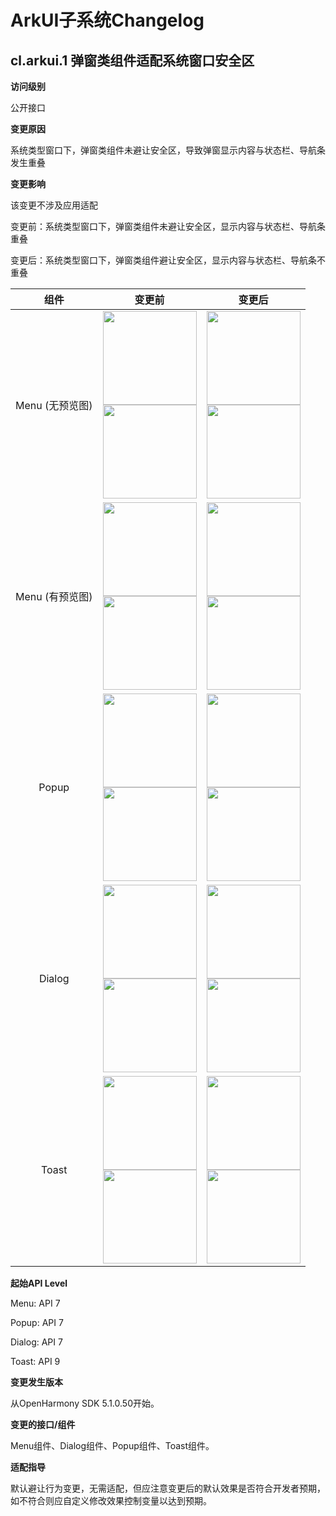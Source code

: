 # ArkUI子系统Changelog

## cl.arkui.1 弹窗类组件适配系统窗口安全区

**访问级别**

公开接口

**变更原因**

系统类型窗口下，弹窗类组件未避让安全区，导致弹窗显示内容与状态栏、导航条发生重叠

**变更影响**

该变更不涉及应用适配

变更前：系统类型窗口下，弹窗类组件未避让安全区，显示内容与状态栏、导航条重叠

变更后：系统类型窗口下，弹窗类组件避让安全区，显示内容与状态栏、导航条不重叠


| 组件 | 变更前 | 变更后 |
| :---: | :---: | :---: |
| Menu (无预览图) | <img width=150px src="figures/avoidSafeArea/menu1_1.png"> <br> <img width=150px src="figures/avoidSafeArea/menu2_1.png"> | <img width=150px src="figures/avoidSafeArea/menu1_2.png"> <br> <img width=150px src="figures/avoidSafeArea/menu2_2.png"> |
| Menu (有预览图) | <img width=150px src="figures/avoidSafeArea/menu3_1.png"> <br> <img width=150px src="figures/avoidSafeArea/menu4_1.png"> | <img width=150px src="figures/avoidSafeArea/menu3_2.png"> <br> <img width=150px src="figures/avoidSafeArea/menu4_2.png"> |
| Popup | <img width=150px src="figures/avoidSafeArea/popup1_1.png"> <br> <img width=150px src="figures/avoidSafeArea/popup2_1.png"> | <img width=150px src="figures/avoidSafeArea/popup1_2.png"> <br> <img width=150px src="figures/avoidSafeArea/popup2_2.png"> |
| Dialog | <img width=150px src="figures/avoidSafeArea/dialog1_1.png"> <br> <img width=150px src="figures/avoidSafeArea/dialog2_1.png"> | <img width=150px src="figures/avoidSafeArea/dialog1_2.png"> <br> <img width=150px src="figures/avoidSafeArea/dialog2_2.png"> |
| Toast | <img width=150px src="figures/avoidSafeArea/toast1_1.png"> <br> <img width=150px src="figures/avoidSafeArea/toast2_1.png"> | <img width=150px src="figures/avoidSafeArea/toast1_2.png"> <br> <img width=150px src="figures/avoidSafeArea/toast2_2.png"> |

**起始API Level**

Menu: API 7

Popup: API 7

Dialog: API 7

Toast: API 9

**变更发生版本**

从OpenHarmony SDK 5.1.0.50开始。

**变更的接口/组件**

Menu组件、Dialog组件、Popup组件、Toast组件。

**适配指导**

默认避让行为变更，无需适配，但应注意变更后的默认效果是否符合开发者预期，如不符合则应自定义修改效果控制变量以达到预期。